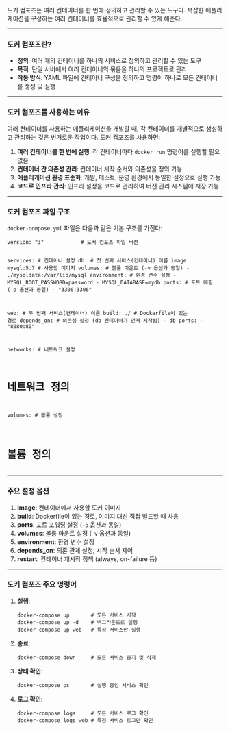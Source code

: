 <p>도커 컴포즈는 여러 컨테이너를 한 번에 정의하고 관리할 수 있는 도구다. 복잡한 애플리케이션을 구성하는 여러 컨테이너를 효율적으로 관리할 수 있게 해준다.</p>
<hr />
<h3 id="도커-컴포즈란">도커 컴포즈란?</h3>
<ul>
<li><strong>정의</strong>: 여러 개의 컨테이너를 하나의 서비스로 정의하고 관리할 수 있는 도구</li>
<li><strong>목적</strong>: 단일 서버에서 여러 컨테이너의 묶음을 하나의 프로젝트로 관리</li>
<li><strong>작동 방식</strong>: YAML 파일에 컨테이너 구성을 정의하고 명령어 하나로 모든 컨테이너를 생성 및 실행</li>
</ul>
<hr />
<h3 id="도커-컴포즈를-사용하는-이유">도커 컴포즈를 사용하는 이유</h3>
<p>여러 컨테이너를 사용하는 애플리케이션을 개발할 때, 각 컨테이너를 개별적으로 생성하고 관리하는 것은 번거로운 작업이다. 도커 컴포즈를 사용하면:</p>
<ol>
<li><strong>여러 컨테이너를 한 번에 실행</strong>: 각 컨테이너마다 <code>docker run</code> 명령어를 실행할 필요 없음</li>
<li><strong>컨테이너 간 의존성 관리</strong>: 컨테이너 시작 순서와 의존성을 정의 가능</li>
<li><strong>애플리케이션 환경 표준화</strong>: 개발, 테스트, 운영 환경에서 동일한 설정으로 실행 가능</li>
<li><strong>코드로 인프라 관리</strong>: 인프라 설정을 코드로 관리하여 버전 관리 시스템에 저장 가능</li>
</ol>
<hr />
<h3 id="도커-컴포즈-파일-구조">도커 컴포즈 파일 구조</h3>
<p><code>docker-compose.yml</code> 파일은 다음과 같은 기본 구조를 가진다:</p>
<pre><code class="language-yaml">version: &quot;3&quot;            # 도커 컴포즈 파일 버전

services:               # 컨테이너 설정
  db:                   # 첫 번째 서비스(컨테이너) 이름
    image: mysql:5.7    # 사용할 이미지
    volumes:            # 볼륨 마운트 (-v 옵션과 동일)
      - ./mysqldata:/var/lib/mysql
    environment:        # 환경 변수 설정
      - MYSQL_ROOT_PASSWORD=password
      - MYSQL_DATABASE=mydb
    ports:              # 포트 매핑 (-p 옵션과 동일)
      - &quot;3306:3306&quot;

  web:                  # 두 번째 서비스(컨테이너) 이름
    build: ./           # Dockerfile이 있는 경로
    depends_on:         # 의존성 설정 (db 컨테이너가 먼저 시작됨)
      - db
    ports:
      - &quot;8080:80&quot;

networks:               # 네트워크 설정
  # 네트워크 정의

volumes:                # 볼륨 설정
  # 볼륨 정의</code></pre>
<hr />
<h3 id="주요-설정-옵션">주요 설정 옵션</h3>
<ol>
<li><strong>image</strong>: 컨테이너에서 사용할 도커 이미지</li>
<li><strong>build</strong>: Dockerfile이 있는 경로, 이미지 대신 직접 빌드할 때 사용</li>
<li><strong>ports</strong>: 포트 포워딩 설정 (<code>-p</code> 옵션과 동일)</li>
<li><strong>volumes</strong>: 볼륨 마운트 설정 (<code>-v</code> 옵션과 동일)</li>
<li><strong>environment</strong>: 환경 변수 설정</li>
<li><strong>depends_on</strong>: 의존 관계 설정, 시작 순서 제어</li>
<li><strong>restart</strong>: 컨테이너 재시작 정책 (always, on-failure 등)</li>
</ol>
<hr />
<h3 id="도커-컴포즈-주요-명령어">도커 컴포즈 주요 명령어</h3>
<ol>
<li><p><strong>실행</strong>:</p>
<pre><code class="language-bash">docker-compose up       # 모든 서비스 시작
docker-compose up -d    # 백그라운드로 실행
docker-compose up web   # 특정 서비스만 실행</code></pre>
</li>
<li><p><strong>종료</strong>:</p>
<pre><code class="language-bash">docker-compose down     # 모든 서비스 중지 및 삭제</code></pre>
</li>
<li><p><strong>상태 확인</strong>:</p>
<pre><code class="language-bash">docker-compose ps       # 실행 중인 서비스 확인</code></pre>
</li>
<li><p><strong>로그 확인</strong>:</p>
<pre><code class="language-bash">docker-compose logs     # 모든 서비스 로그 확인
docker-compose logs web # 특정 서비스 로그만 확인</code></pre>
</li>
</ol>